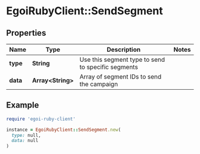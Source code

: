 # EgoiRubyClient::SendSegment

## Properties

| Name | Type | Description | Notes |
| ---- | ---- | ----------- | ----- |
| **type** | **String** | Use this segment type to send to specific segments |  |
| **data** | **Array&lt;String&gt;** | Array of segment IDs to send the campaign |  |

## Example

```ruby
require 'egoi-ruby-client'

instance = EgoiRubyClient::SendSegment.new(
  type: null,
  data: null
)
```

